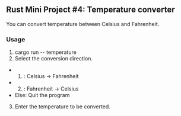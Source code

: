 ## Rust Mini Project #4: Temperature converter

You can convert temperature between Celsius and Fahrenheit.

### Usage

1. cargo run -- temperature
2. Select the conversion direction.
- 1.  : Celsius -> Fahrenheit
- 2.  : Fahrenheit -> Celsius
- Else: Quit the program
3. Enter the temperature to be converted.
